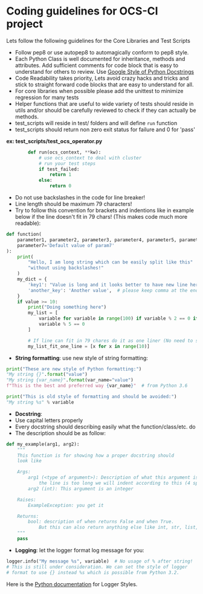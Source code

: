 # Coding guidelines for OCS-CI project

Lets follow the following guidelines for the Core Libraries and Test Scripts

* Follow pep8 or use autopep8 to automagically conform to pep8 style.
* Each Python Class is well documented for inheritance, methods and
    attributes. Add sufficient comments for code block that is easy
    to understand for others to review.
    Use [Google Style of Python Docstrings](https://sphinxcontrib-napoleon.readthedocs.io/en/latest/example_google.html)
* Code Readability takes priority, Lets avoid crazy hacks and tricks
    and stick to straight forward code blocks that are easy to
    understand for all.
* For core libraries when possible please add the unittest to
    minimize regression for many tests
* Helper functions that are useful to wide variety of tests should
    reside in utils and/or should be carefully reviewed to check if
    they can actually be methods.
* test_scripts will reside in test/ folders and will define `run`
    function
* test_scripts should return non zero exit status for failure and 0
    for 'pass'

**ex: test_scripts/test_ocs_operator.py**

```python
        def run(ocs_context, **kw):
            # use ocs_context to deal with cluster
            # run your test steps
            if test_failed:
                return 1
            else:
                return 0
```

* Do not use backslashes in the code for line breaker!
* Line length should be maximum 79 characters!
* Try to follow this convention for brackets and indentions like in example
    below if the line doesn't fit in 79 chars!  (This makes code much more
    readable):

```python
def function(
    parameter1, parameter2, parameter3, parameter4, parameter5, parameter6,
    parameter7='Default value of param7'
):
    print(
        "Hello, I am long string which can be easily split like this"
        "without using backslashes!"
    )
    my_dict = {
        'key1': "Value is long and it looks better to have new line here",
        'another_key': 'Another value',  # please keep comma at the end!
    }
    if value >= 10:
        print("Doing something here")
        my_list = [
            variable for variable in range(100) if variable % 2 == 0 if
            variable % 5 == 0
        ]

        # If line can fit in 79 chares do it as one liner (No need to split)!
        my_list_fit_one_line = [x for x in range(10)]
```

* **String formatting**: use new style of string formatting:

```python
print("These are new style of Python formatting:")
"My string {}".format("value")
"My string {var_name}".format(var_name="value")
f"This is the best and preferred way {var_name}"  # from Python 3.6

print("This is old style of formatting and should be avoided:")
"My string %s" % variable
```

* **Docstring**:
* Use capital letters properly
* Every docstring should describing easily what the function/class/etc. do
* The description should be as follow:
```python
def my_example(arg1, arg2):
    """
    This function is for showing how a proper docstring should
    look like

    Args:
        arg1 (<type of argument>): Description of what this argument is and if
            the line is too long we will indent according to this (4 spaces)
        arg2 (int): This argument is an integer

    Raises:
        ExampleException: you get it

    Returns:
        bool: description of when returns False and when True.
            But this can also return anything else like int, str, list, etc.
    """
    pass
```

* **Logging**: let the logger format log message for you:

```python
logger.info("My message %s", variable)  # No usage of % after string!
# This is still under consideration. We can set the style of logger
# format to use {} instead %s which is possible from Python 3.2.
```

Here is the [Python documentation](https://docs.python.org/3/howto/logging-cookbook.html#use-of-alternative-formatting-styles)
for Logger Styles.
